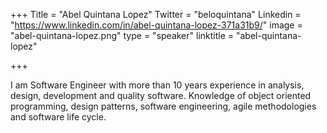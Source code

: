 +++
Title = "Abel Quintana Lopez"
Twitter = "beloquintana"
Linkedin = "https://www.linkedin.com/in/abel-quintana-lopez-371a31b9/"
image = "abel-quintana-lopez.png"
type = "speaker"
linktitle = "abel-quintana-lopez"

+++

I am Software Engineer with more than 10 years experience in analysis, design, development and quality software. Knowledge of object oriented programming, design patterns, software engineering, agile methodologies and software life cycle.
